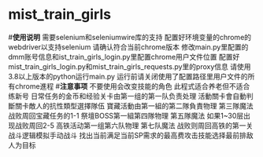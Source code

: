# mist_train_girls
#**使用说明**
需要selenium和seleniumwire库的支持
配置好环境变量的chrome的webdriver以支持selenium 请确认符合当前chrome版本
修改main.py里配置的dmm账号信息和ist_train_girls_login.py里配置chrome用户文件位置
配置好mist_train_girls_login.py和mist_train_girls_requests.py里的proxy信息
请使用3.8以上版本的python运行main.py
运行前请关闭使用了配置路径里用户文件的所有chrome進程
#**注意事项**
不要使用会改变技能的角色
此程式适合养老但不适合练新号
日常任务的金币和经验关卡由第一组的第一队负责处理
活動關卡會自動判斷關卡敵人的抗性類型選擇隊伍
寶藏活動由第一組的第二隊負責物理 第三隊魔法 战败周回宝藏任务的1-1
祭壇BOSS第一組第四隊物理 第五隊魔法 如果1~30层出现战败周回2-5
高铁活动第一组第六队物理 第七队魔法 战败则周回高铁的第一关
战斗逻辑模拟手动战斗 找出当前满足当前SP需求的最高费攻击技能选择最前排敌人为目标